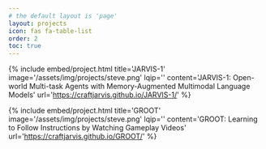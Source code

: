 ```yaml
---
# the default layout is 'page'
layout: projects
icon: fas fa-table-list
order: 2
toc: true
---
```




{% include embed/project.html title='JARVIS-1'
                               image='/assets/img/projects/steve.png'
                               lqip=''
                               content='JARVIS-1: Open-world Multi-task Agents with Memory-Augmented Multimodal Language Models'
                               url='https://craftjarvis.github.io/JARVIS-1/' %}

{% include embed/project.html title='GROOT'
                              image='/assets/img/projects/steve.png'
                              lqip=''
                              content='GROOT: Learning to Follow Instructions by Watching Gameplay Videos'
                              url='https://craftjarvis.github.io/GROOT/' %}

            

